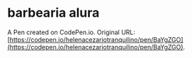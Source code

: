 # barbearia alura

A Pen created on CodePen.io. Original URL: [https://codepen.io/helenacezariotranquilino/pen/BaYgZGO](https://codepen.io/helenacezariotranquilino/pen/BaYgZGO).

